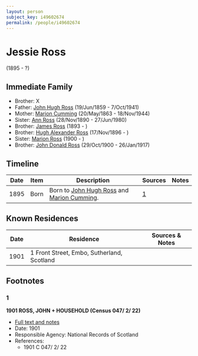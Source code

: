 ```yaml
---
layout: person
subject_key: i49602674
permalink: /people/i49602674
---
```


# Jessie Ross
(1895 - ?)

## Immediate Family

* Brother: X
* Father: [John Hugh Ross](./@75057664@-john-hugh-ross-b1859-6-19-d1941-10-7.md) (19/Jun/1859 - 7/Oct/1941)
* Mother: [Marion Cumming](./@59851647@-marion-cumming-b1863-5-20-d1944-11-18.md) (20/May/1863 - 18/Nov/1944)
* Sister: [Ann Ross](./@52613824@-ann-ross-b1890-11-28-d1980-6-27.md) (28/Nov/1890 - 27/Jun/1980)
* Brother: [James Ross](./@62357517@-james-ross-b1893-d.md) (1893 - )
* Brother: [Hugh Alexander Ross](./@22731476@-hugh-alexander-ross-b1896-11-17-d.md) (17/Nov/1896 - )
* Sister: [Marion Ross](./@39695489@-marion-ross-b1900-d.md) (1900 - )
* Brother: [John Donald Ross](./@60714754@-john-donald-ross-b1900-10-29-d1917-1-26.md) (29/Oct/1900 - 26/Jan/1917)

## Timeline

Date | Item | Description | Sources | Notes
---|---|---|---|---
1895 | Born | Born to [John Hugh Ross](./@75057664@-john-hugh-ross-b1859-6-19-d1941-10-7.md) and [Marion Cumming](./@59851647@-marion-cumming-b1863-5-20-d1944-11-18.md). | [1](#1) | 

## Known Residences

Date | Residence | Sources & Notes
---|---|---
1901 | 1 Front Street, Embo, Sutherland, Scotland | 

## Footnotes

### 1

**1901 ROSS, JOHN + HOUSEHOLD (Census 047/ 2/ 22)**

* [Full text and notes](../sources/@45903628@-1901-ross,-john-+-household-census-047-2-22-.md)
* Date: 1901
* Responsible Agency: National Records of Scotland
* References: 
  * 1901 C 047/ 2/ 22

